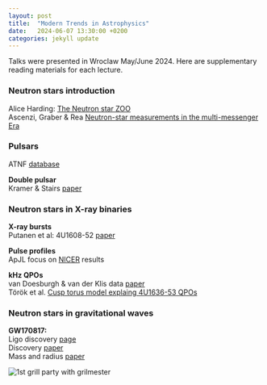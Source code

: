 ```yaml
---
layout: post
title:  "Modern Trends in Astrophysics"
date:   2024-06-07 13:30:00 +0200
categories: jekyll update
---
```


Talks were presented in Wroclaw May/June 2024. Here are supplementary reading materials for each lecture. 

### Neutron stars introduction
Alice Harding: [The Neutron star ZOO](https://arxiv.org/abs/1302.0869)  
Ascenzi, Graber & Rea [Neutron-star measurements in the multi-messenger Era](https://www.sciencedirect.com/science/article/pii/S0927650524000124)

### Pulsars	
 
ATNF [database](https://www.atnf.csiro.au/research/pulsar/psrcat/index.html) 

**Double pulsar**   
Kramer & Stairs [paper](https://ui.adsabs.harvard.edu/abs/2008ARA%26A..46..541K/abstract)

### Neutron stars in X-ray binaries

**X-ray bursts**  
Putanen et al: 4U1608-52 [paper](https://ui.adsabs.harvard.edu/abs/2014MNRAS.442.3777P/abstract) 

**Pulse profiles**  
ApJL focus on [NICER](https://iopscience.iop.org/journal/2041-8205/page/Focus_on_NICER_Constraints_on_the_Dense_Matter_Equation_of_State) results 

**kHz QPOs**  
van Doesburgh & van der Klis data [paper](https://ui.adsabs.harvard.edu/abs/2019MNRAS.490.5270V/abstract)  
Török et al. [Cusp torus model explaing 4U1636-53 QPOs](https://ui.adsabs.harvard.edu/abs/2016MNRAS.457L..19T/abstract)


### Neutron stars in gravitational waves
**GW170817:**  
Ligo discovery [page](https://www.ligo.org/detections/GW170817.php)  
Discovery [paper](https://journals.aps.org/prl/abstract/10.1103/PhysRevLett.119.161101)  
Mass and radius [paper](https://journals.aps.org/prl/abstract/10.1103/PhysRevLett.121.161101)  


![1st grill party with grilmester](/images/first_party.png)